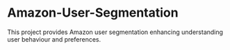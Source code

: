 # Amazon-User-Segmentation
This project provides Amazon user segmentation enhancing understanding user behaviour and preferences.
